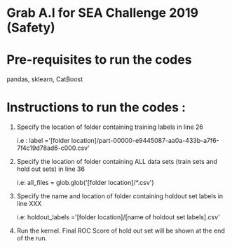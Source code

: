 # Grab A.I for SEA Challenge 2019 (Safety)

# Pre-requisites to run the codes

pandas, sklearn, CatBoost

# Instructions to run the codes :

1) Specify the location of folder containing training labels in line 26
   
   i.e : label ='[folder location]/part-00000-e9445087-aa0a-433b-a7f6-7f4c19d78ad6-c000.csv'
   
2) Specify the location of folder containing ALL data sets (train sets and hold out sets) in line 36
  
   i.e: all_files = glob.glob('[folder location]/*.csv')

3) Specify the name and location of folder containing holdout set labels in line XXX
  
   i.e: holdout_labels ='[folder location]/[name of holdout set labels].csv'
   
4) Run the kernel. Final ROC Score of hold out set will be shown at the end of the run.
   
   
